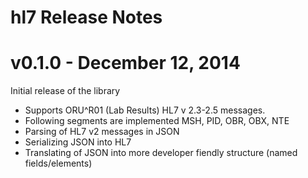 # hl7 Release Notes

# v0.1.0 - December 12, 2014

Initial release of the library

- Supports ORU^R01 (Lab Results) HL7 v 2.3-2.5 messages.
- Following segments are implemented MSH, PID, OBR, OBX, NTE
- Parsing of HL7 v2 messages in JSON
- Serializing JSON into HL7
- Translating of JSON into more developer fiendly structure (named fields/elements)
